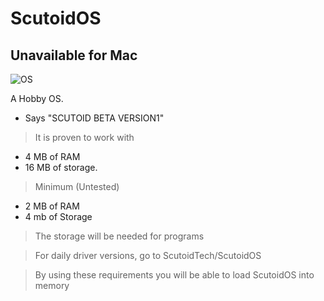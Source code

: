 # ScutoidOS
## Unavailable for Mac

![OS](https://github.com/user-attachments/assets/38a1912b-454e-4636-b194-c4dd38c0d336)


A Hobby OS.

+ Says "SCUTOID BETA VERSION1"

 > It is proven to work with 

- 4 MB of RAM
- 16 MB of storage.

> Minimum (Untested)

- 2 MB of RAM
- 4 mb of Storage


>The storage will be needed for programs

> For daily driver versions, go to ScutoidTech/ScutoidOS

> By using these requirements you will be able to load ScutoidOS into memory

